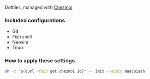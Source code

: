 Dotfiles, managed with [Chezmoi](https://www.chezmoi.io).

### Included configurations

- Git
- Fish shell
- Neovim
- Tmux

### How to apply these settings

```bash
sh -c "$(curl -fsLS get.chezmoi.io)" -- init --apply maacpiash
```
